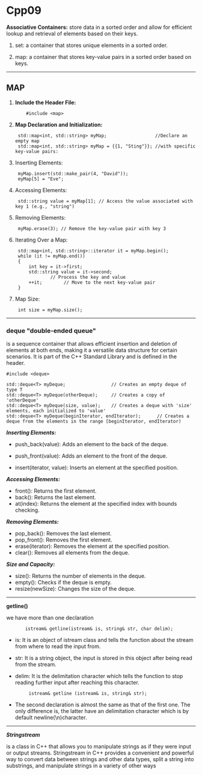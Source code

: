 # Cpp09

**Associative Containers:** store data in a sorted order and allow for efficient lookup and retrieval of elements based on their keys.

1. set: a container that stores unique elements in a sorted order.

1. map: a container that stores key-value pairs in a sorted order based on keys.

________________
## MAP
1) **Include the Header File:**

           #include <map>
2) **Map Declaration and Initialization:**

        std::map<int, std::string> myMap;                  //Declare an empty map
        std::map<int, std::string> myMap = {{1, "Sting"}}; //with specific key-value pairs:
3) Inserting Elements:

        myMap.insert(std::make_pair(4, "David")); 
        myMap[5] = "Eve";
4) Accessing Elements:

        std::string value = myMap[1]; // Access the value associated with key 1 (e.g., "string")
5) Removing Elements:

        myMap.erase(3); // Remove the key-value pair with key 3
6) Iterating Over a Map:

        std::map<int, std::string>::iterator it = myMap.begin();
        while (it != myMap.end())
        {
            int key = it->first;
            std::string value = it->second;
                    // Process the key and value
            ++it;        // Move to the next key-value pair
        }

7) Map Size:

        int size = myMap.size();
__________________________________________________
### deque "double-ended queue"
is a sequence container that allows efficient insertion and deletion of elements at both ends, making it a versatile data structure for certain scenarios. It is part of the C++ Standard Library and is defined in the header.

    #include <deque>

    std::deque<T> myDeque;                 // Creates an empty deque of type T
    std::deque<T> myDeque(otherDeque);     // Creates a copy of 'otherDeque'
    std::deque<T> myDeque(size, value);    // Creates a deque with 'size' elements, each initialized to 'value'
    std::deque<T> myDeque(beginIterator, endIterator);      // Creates a deque from the elements in the range [beginIterator, endIterator)

***Inserting Elements:***

- push_back(value): Adds an element to the back of the deque.
* push_front(value): Adds an element to the front of the deque.
+ insert(iterator, value): Inserts an element at the specified position.

***Accessing Elements:***

- front(): Returns the first element.
- back(): Returns the last element.
- at(index): Returns the element at the specified index with bounds checking.

***Removing Elements:***

- pop_back(): Removes the last element.
- pop_front(): Removes the first element.
- erase(iterator): Removes the element at the specified position.
- clear(): Removes all elements from the deque.

***Size and Capacity:***

- size(): Returns the number of elements in the deque.
- empty(): Checks if the deque is empty.
- resize(newSize): Changes the size of the deque.
----------------------

**getline()**

we have more than one declaration
           
           istream& getline(istream& is, string& str, char delim);
- is: It is an object of istream class and tells the function about the stream from where to read the input from.
- str: It is a string object, the input is stored in this object after being read from the stream.
- delim: It is the delimitation character which tells the function to stop reading further input after reaching this character.

           istream& getline (istream& is, string& str);
- The second declaration is almost the same as that of the first one. The only difference is, the latter have an delimitation character which is by default newline(\n)character.

-------------------------------------

***Stringstream***

is a class in C++ that allows you to manipulate strings as if they were input or output streams. Stringstream in C++ provides a convenient and powerful way to convert data between strings and other data types, split a string into substrings, and manipulate strings in a variety of other ways
